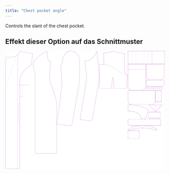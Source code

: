 ```yaml
---
title: "Chest pocket angle"
---
```


Controls the slant of the chest pocket.

## Effekt dieser Option auf das Schnittmuster

![This image shows the effect of this option by superimposing several variants that have a different value for this option](carlita_chestpocketangle_sample.svg "Effect of this option on the pattern")
